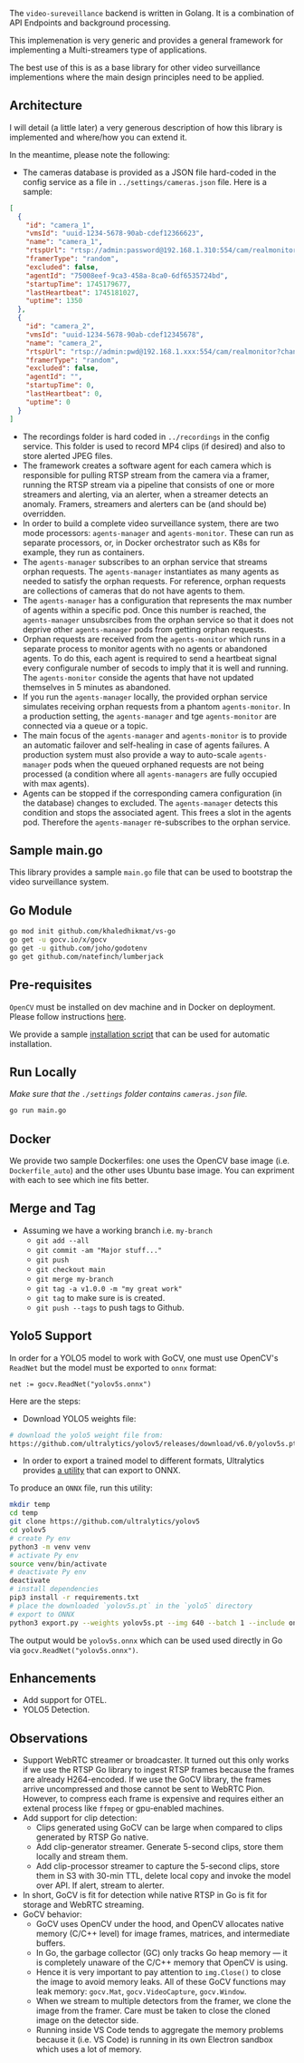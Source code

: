 The `video-sureveillance` backend is written in Golang. It is a combination of API Endpoints and background processing.

This implemenation is very generic and provides a general framework for implementing a Multi-streamers type of applications. 

The best use of this is as a base library for other video surveillance implementions where the main design principles need to be applied. 

## Architecture

 I will detail (a little later) a very generous description of how this library is implemented and where/how you can extend it.

In the meantime, please note the following:
- The cameras database is provided as a JSON file hard-coded in the config service as a file in `../settings/cameras.json` file. Here is a sample:

```json
[
  {
    "id": "camera_1",
    "vmsId": "uuid-1234-5678-90ab-cdef12366623",
    "name": "camera_1",
    "rtspUrl": "rtsp://admin:password@192.168.1.310:554/cam/realmonitor?channel=1\u0026subtype=0",
    "framerType": "random",
    "excluded": false,
    "agentId": "75008eef-9ca3-458a-8ca0-6df6535724bd",
    "startupTime": 1745179677,
    "lastHeartbeat": 1745181027,
    "uptime": 1350
  },
  {
    "id": "camera_2",
    "vmsId": "uuid-1234-5678-90ab-cdef12345678",
    "name": "camera_2",
    "rtspUrl": "rtsp://admin:pwd@192.168.1.xxx:554/cam/realmonitor?channel=1\u0026subtype=0",
    "framerType": "random",
    "excluded": false,
    "agentId": "",
    "startupTime": 0,
    "lastHeartbeat": 0,
    "uptime": 0
  }
]
```

- The recordings folder is hard coded in `../recordings` in the config service. This folder is used to record MP4 clips (if desired) and also to store alerted JPEG files.
- The framework creates a software agent for each camera which is responsible for pulling RTSP stream from the camera via a framer, running the RTSP stream via a pipeline that consists of one or more streamers and alerting, via an alerter, when a streamer detects an anomaly. Framers, streamers and alerters can be (and should be) overridden.    
- In order to build a complete video surveillance system, there are two mode processors: `agents-manager` and `agents-monitor`. These can run as separate processors, or, in Docker orchestrator such as K8s for example, they run as containers. 
- The `agents-manager` subscribes to an orphan service that streams orphan requests. The `agents-manager` instantiates as many agents as needed to satisfy the orphan requests. For reference, orphan requests are collections of cameras that do not have agents to them. 
- The `agents-manager` has a configuration that represents the max number of agents within a specific pod. Once this number is reached, the `agents-manager` unsubsrcibes from the orphan service so that it does not deprive other `agents-manager` pods from getting orphan requests.
- Orphan requests are received from the `agents-monitor` which runs in a separate process to monitor agents with no agents or abandoned agents. To do this, each agent is required to send a heartbeat signal every configurale number of secods to imply that it is well and running. The `agents-monitor` conside the agents that have not updated themselves in 5 minutes as abandoned.
- If you run the `agents-manager` locally, the provided orphan service simulates receiving orphan requests from a phantom `agents-monitor`. In a production setting, the `agents-manager` and tge `agents-monitor` are connected via a queue or a topic.
- The main focus of the `agents-manager` and `agents-monitor` is to provide an automatic failover and self-healing in case of agents failures. A production system must also provide a way to auto-scale `agents-manager` pods when the queued orphaned requests are not being processed (a condition where all `agents-managers` are fully occupied with max agents).       
- Agents can be stopped if the corresponding camera configuration (in the database) changes to excluded. The `agents-manager` detects this condition and stops the associated agent. This frees a slot in the agents pod. Therefore the `agents-manager` re-subscribes to the orphan service.  

## Sample main.go

This library provides a sample `main.go` file that can be used to bootstrap the video surveillance system. 

## Go Module

```bash
go mod init github.com/khaledhikmat/vs-go
go get -u gocv.io/x/gocv
go get -u github.com/joho/godotenv
go get github.com/natefinch/lumberjack
```

## Pre-requisites

`OpenCV` must be installed on dev machine and in Docker on deployment. Please follow instructions [here](https://github.com/hybridgroup/gocv?tab=readme-ov-file#how-to-install).

We provide a sample [installation script](install_opencv_ffmpeg.sh) that can be used for automatic installation. 

## Run Locally

*Make sure that the `./settings` folder contains `cameras.json` file.*

```bash
go run main.go
```

## Docker

We provide two sample Dockerfiles: one uses the OpenCV base image (i.e. `Dockerfile_auto`) and the other uses Ubuntu base image. You can expriment with each to see which ine fits better. 

## Merge and Tag

- Assuming we have a working branch i.e. `my-branch`
  - `git add --all`
  - `git commit -am "Major stuff..."`
  - `git push`
  - `git checkout main`
  - `git merge my-branch`
  - `git tag -a v1.0.0 -m "my great work"`
  - `git tag` to make sure is is created.
  - `git push --tags` to push tags to Github.

## Yolo5 Support

In order for a YOLO5 model to work with GoCV, one must use OpenCV's `ReadNet` but the model must be exported to `onnx` format:

```golang
net := gocv.ReadNet("yolov5s.onnx")
```

Here are the steps:

- Download YOLO5 weights file:

```bash
# download the yolo5 weight file from: 
https://github.com/ultralytics/yolov5/releases/download/v6.0/yolov5s.pt
```

- In order to export a trained model to different formats, Ultralytics provides [a utility](https://github.com/ultralytics/yolov5/blob/master/export.py) that can export to ONNX.

To produce an `ONNX` file, run this utility:

```bash
mkdir temp
cd temp
git clone https://github.com/ultralytics/yolov5
cd yolov5
# create Py env
python3 -m venv venv
# activate Py env
source venv/bin/activate
# deactivate Py env
deactivate
# install dependencies
pip3 install -r requirements.txt
# place the downloaded `yolov5s.pt` in the `yolo5` directory 
# export to ONNX
python3 export.py --weights yolov5s.pt --img 640 --batch 1 --include onnx
```

The output would be `yolov5s.onnx` which can be used used directly in Go via `gocv.ReadNet("yolov5s.onnx")`. 

## Enhancements

- Add support for OTEL.
- YOLO5 Detection.

## Observations

- Support WebRTC streamer or broadcaster. It turned out this only works if we use the RTSP Go library to ingest RTSP frames because the frames are already H264-encoded. If we use the GoCV library, the frames arrive uncompressed and those cannot be sent to WebRTC Pion. However, to compress each frame is expensive and requires either an extenal process like `ffmpeg` or gpu-enabled machines. 
- Add support for clip detection:
  - Clips generated using GoCV can be large when compared to clips generated by RTSP Go native.
  - Add clip-generator streamer. Generate 5-second clips, store them locally and stream them.
  - Add clip-processor streamer to capture the 5-second clips, store them in S3 with 30-min TTL, delete local copy and invoke the model over API. If alert, stream to alerter.
- In short, GoCV is fit for detection while native RTSP in Go is fit for storage and WebRTC streaming.
- GoCV behavior:
  - GoCV uses OpenCV under the hood, and OpenCV allocates native memory (C/C++ level) for image frames, matrices, and intermediate buffers.
  - In Go, the garbage collector (GC) only tracks Go heap memory — it is completely unaware of the C/C++ memory that OpenCV is using.
  - Hence it is very important to pay attention to `img.Close()` to close the image to avoid memory leaks. All of these GoCV functions may leak memory: `gocv.Mat`, `gocv.VideoCapture`, `gocv.Window`.
  - When we stream to multiple detectors from the framer, we clone the image from the framer. Care must be taken to close the cloned image on the detector side. 
  - Running inside VS Code tends to aggregate the memory problems because it (i.e. VS Code) is running in its own Electron sandbox which uses a lot of memory.  

